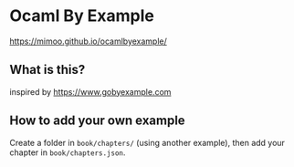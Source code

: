 # Ocaml By Example

https://mimoo.github.io/ocamlbyexample/

## What is this?

inspired by https://www.gobyexample.com

## How to add your own example

Create a folder in `book/chapters/` (using another example), then add your chapter in `book/chapters.json`.
